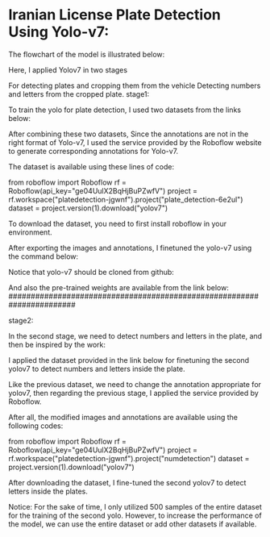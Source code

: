 

# Iranian License Plate Detection Using Yolo-v7:

The flowchart of the model is illustrated below:

Here, I applied Yolov7 in two stages

For detecting plates and cropping them from the vehicle
Detecting numbers and letters from the cropped plate.
stage1:

To train the yolo for plate detection, I used two datasets from the links below:

After combining these two datasets, Since the annotations are not in the right format of Yolo-v7, I used the service provided by the Roboflow website to generate corresponding annotations for Yolo-v7.

The dataset is available using these lines of code:

from roboflow import Roboflow 
rf = Roboflow(api_key="ge04UulX2BqHjBuPZwfV") 
project = rf.workspace("platedetection-jgwnf").project("plate_detection-6e2ul") 
dataset = project.version(1).download("yolov7")

To download the dataset, you need to first install roboflow in your environment.

After exporting the images and annotations, I finetuned the yolo-v7 using the command below:

Notice that yolo-v7 should be cloned from github:

And also the pre-trained weights are available from the link below:
#######################################################################

stage2:


In the second stage, we need to detect numbers and letters in the plate, and then be inspired by the work:

I applied the dataset provided in the link below for finetuning the second yolov7 to detect numbers and letters inside the plate.

Like the previous dataset, we need to change the annotation appropriate for yolov7, then regarding the previous stage, I applied the service provided by Roboflow.

After all, the modified images and annotations are available using the following codes:

from roboflow import Roboflow 
rf = Roboflow(api_key="ge04UulX2BqHjBuPZwfV") 
project = rf.workspace("platedetection-jgwnf").project("numdetection") 
dataset = project.version(1).download("yolov7")

After downloading the dataset, I fine-tuned the second yolov7 to detect letters inside the plates.

Notice: For the sake of time, I only utilized 500 samples of the entire dataset for the training of the second yolo. However, to increase the performance of the model, we can use the entire dataset or add other datasets if available.











